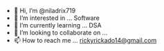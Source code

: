 - 👋 Hi, I’m @niladrix719
- 👀 I’m interested in ... Software
- 🌱 I’m currently learning ... DSA
- 💞️ I’m looking to collaborate on ...
- 📫 How to reach me ... rickyrickado14@gmail.com

<!---
ricky1455/ricky1455 is a ✨ special ✨ repository because its `README.md` (this file) appears on your GitHub profile.
You can click the Preview link to take a look at your changes.
--->
